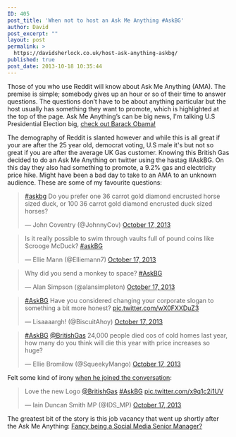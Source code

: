 ```yaml
---
ID: 405
post_title: 'When not to host an Ask Me Anything #AskBG'
author: David
post_excerpt: ""
layout: post
permalink: >
  https://davidsherlock.co.uk/host-ask-anything-askbg/
published: true
post_date: 2013-10-18 10:35:44
---
```

Those of you who use Reddit will know about Ask Me Anything (AMA). The premise is simple; somebody gives up an hour or so of their time to answer questions. The questions don’t have to be about anything particular but the host usually has something they want to promote, which is highlighted at the top of the page. Ask Me Anything’s can be big news, I'm talking U.S Presidential Election big, <a href="http://www.reddit.com/r/IAmA/comments/z1c9z/i_am_barack_obama_president_of_the_united_states/">check out Barack Obama!</a>

The demography of Reddit is slanted however and while this is all great if your are after the 25 year old, democrat voting, U.S male it's but not so great if you are after the average UK Gas customer. Knowing this British Gas decided to do an Ask Me Anything on twitter using the hastag #AskBG. On this day they also had something to promote, a 9.2% gas and electricity price hike. Might have been a bad day to take to an AMA to an unknown audience. These are some of my favourite questions:

<blockquote class="twitter-tweet"><p><a href="https://twitter.com/search?q=%23askbg&amp;src=hash">#askbg</a> Do you prefer one 36 carrot gold diamond encrusted horse sized duck, or 100 36 carrot gold diamond encrusted duck sized horses?</p>&mdash; John Coventry (@JohnnyCov) <a href="https://twitter.com/JohnnyCov/statuses/390794774329823232">October 17, 2013</a></blockquote>
<script async src="//platform.twitter.com/widgets.js" charset="utf-8"></script>

<blockquote class="twitter-tweet"><p>Is it really possible to swim through vaults full of pound coins like Scrooge McDuck? <a href="https://twitter.com/search?q=%23askBG&amp;src=hash">#askBG</a></p>&mdash; Ellie Mann (@Elliemann7) <a href="https://twitter.com/Elliemann7/statuses/390798511127547905">October 17, 2013</a></blockquote>
<script async src="//platform.twitter.com/widgets.js" charset="utf-8"></script>

<blockquote class="twitter-tweet"><p>Why did you send a monkey to space? <a href="https://twitter.com/search?q=%23AskBG&amp;src=hash">#AskBG</a></p>&mdash; Alan Simpson (@alansimpleton) <a href="https://twitter.com/alansimpleton/statuses/390797404771221504">October 17, 2013</a></blockquote>
<script async src="//platform.twitter.com/widgets.js" charset="utf-8"></script>

<blockquote class="twitter-tweet"><p><a href="https://twitter.com/search?q=%23AskBG&amp;src=hash">#AskBG</a> Have you considered changing your corporate slogan to something a bit more honest? <a href="http://t.co/wX0FXXDuZ3">pic.twitter.com/wX0FXXDuZ3</a></p>&mdash; Lisaaaargh! (@BiscuitAhoy) <a href="https://twitter.com/BiscuitAhoy/statuses/390809629677989888">October 17, 2013</a></blockquote>
<script async src="//platform.twitter.com/widgets.js" charset="utf-8"></script>

<blockquote class="twitter-tweet"><p><a href="https://twitter.com/search?q=%23AskBG&amp;src=hash">#AskBG</a> <a href="https://twitter.com/BritishGas">@BritishGas</a> 24,000 people died cos of cold homes last year, how many do you think will die this year with price increases so huge?</p>&mdash; Ellie Bromilow (@SqueekyMango) <a href="https://twitter.com/SqueekyMango/statuses/390784327975321600">October 17, 2013</a></blockquote>
<script async src="//platform.twitter.com/widgets.js" charset="utf-8"></script>



Felt some kind of irony <a href="http://www.theguardian.com/politics/2013/apr/01/iain-duncan-smith-live-benefits">when he joined the conversation</a>:

<blockquote class="twitter-tweet"><p>Love the new Logo <a href="https://twitter.com/BritishGas">@BritishGas</a> <a href="https://twitter.com/search?q=%23AskBG&amp;src=hash">#AskBG</a> <a href="http://t.co/x9q1c2i1UV">pic.twitter.com/x9q1c2i1UV</a></p>&mdash; Iain Duncan Smith MP (@IDS_MP) <a href="https://twitter.com/IDS_MP/statuses/390822101109575681">October 17, 2013</a></blockquote>
<script async src="//platform.twitter.com/widgets.js" charset="utf-8"></script>


The greatest bit of the story is this job vacancy that went up shortly after the Ask Me Anything: <a href="http://gs7.globalsuccessor.com/centrica02/tpl_centrica02.asp?newms=jj&id=36882&aid=15016">Fancy being a Social Media Senior Manager?</a>